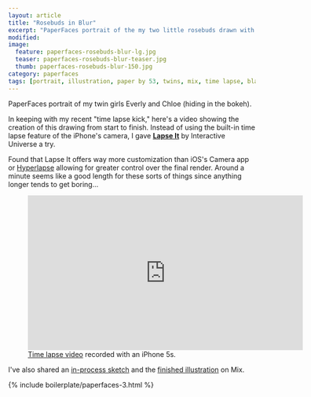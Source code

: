 ```yaml
---
layout: article
title: "Rosebuds in Blur"
excerpt: "PaperFaces portrait of the my two little rosebuds drawn with Paper by 53 on an iPad."
modified: 
image: 
  feature: paperfaces-rosebuds-blur-lg.jpg
  teaser: paperfaces-rosebuds-blur-teaser.jpg
  thumb: paperfaces-rosebuds-blur-150.jpg
category: paperfaces
tags: [portrait, illustration, paper by 53, twins, mix, time lapse, black and white, blend, bokeh]
---
```


PaperFaces portrait of my twin girls Everly and Chloe (hiding in the bokeh).

In keeping with my recent "time lapse kick," here's a video showing the creation of this drawing from start to finish. Instead of using the built-in time lapse feature of the iPhone's camera, I gave [**Lapse It**](http://www.lapseit.com/) by Interactive Universe a try.

Found that Lapse It offers way more customization than iOS's Camera app or [Hyperlapse](https://itunes.apple.com/us/app/hyperlapse-from-instagram/id740146917?mt=8) allowing for greater control over the final render. Around a minute seems like a good length for these sorts of things since anything longer tends to get boring...

<figure>
  <iframe width="560" height="315" src="https://www.youtube.com/embed/59pWYBvDtSM" frameborder="0"> </iframe>
  <figcaption><a href="https://www.youtube.com/watch?v=9RTXF6wLMjw&list=PLaLqP2ipMLc6UugVLyTwWTiFtmmZzj7ao">Time lapse video</a> recorded with an iPhone 5s.</figcaption>
</figure>

I've also shared an [in-process sketch](https://mix.fiftythree.com/11098-Michael-Rose/2323353) and the [finished illustration](https://mix.fiftythree.com/11098-Michael-Rose/2334429) on Mix.

{% include boilerplate/paperfaces-3.html %}
